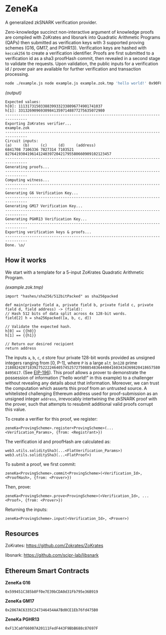 # ZeneKa

A generalized zkSNARK verification provider.

Zero-knowledge succinct non-interactive argument of knowledge proofs are compiled with ZoKrates and libsnark into Quadratic Arithmetic Programs (QAPs) then submitted as verification keys with 3 supported proving schemes (G16, GM17, and PGHR13). Verification keys are hashed with `keccak256` to create a verification identifier. Proofs are first submitted to a verification id as a sha3 proofHash commit, then revealed in a second stage to validate the requests. Upon validation, the public inputs for a verification id / prover pair are available for further verification and transaction processing.

```bash
node ./example.js node example.js example.zok.tmp 'hello world!' 0x90F8bf6A479f320ead074411a4B0e7944Ea8c9C1
```

_(output)_

```
Expected values:
h[0]: 11131731503388399332338096774901741037
h[1]: 331326909693098413597148877275635072980
--------------------------------------------------------------------------------
Exporting ZoKrates verifier...
example.zok
--------------------------------------------------------------------------------
Circuit inputs:
(a)     (b)     (c)     (d)     (address)
6841708 7106336 7827314 7103521 827641930419614124039720421795580660909102123457
--------------------------------------------------------------------------------
Generating proofs...
--------------------------------------------------------------------------------
Computing witness...
--------------------------------------------------------------------------------
Generating G6 Verification Key...
--------------------------------------------------------------------------------
Generating GM17 Verification Key...
--------------------------------------------------------------------------------
Generating PGHR13 Verification Key...
--------------------------------------------------------------------------------
Exporting verification keys & proofs...
--------------------------------------------------------------------------------
Done. \o/
```

## How it works

We start with a template for a 5-input ZoKrates Quadratic Arithmetic Program.

_(example.zok.tmp)_

```
import "hashes/sha256/512bitPacked" as sha256packed

def main(private field a, private field b, private field c, private field d, field address) -> (field):
// Hash 512 bits of data split across 4x 128-bit words.
field[2] h = sha256packed([a, b, c, d])

// Validate the expected hash.
h[0] == {{h0}}
h[1] == {{h1}}

// Return our desired recipient
return address
```

The inputs `a`, `b`, `c`, `d` store four private 128-bit words provided as unsigned integers ranging from [0, P-1], where `P` is a large `alt_bn128` prime `21888242871839275222246405745257275088548364400416034343698204186575808495617`. (See [EIP-196](https://eips.ethereum.org/EIPS/eip-196)). This proof allows a prover to demonstrate the possession of information ("hello world!" in this example) to a challenger without revealing any details about that information. Moreover, we can trust the computation which asserts this proof from an untrusted source. A whitelisted challenging Ethereum address used for proof-submission as an unsigned integer `address`, irrevocably intertwining the zkSNARK proof with the prover, such that attempts to resubmit additional valid proofs corrupt this value.

To create a verifier for this proof, we register:

`zeneKa<ProvingScheme>.register<ProvingScheme>(...<Verification_Params>, {from: <Registrant>})`

The verification id and proofHash are calculated as:

```
web3.utils.soliditySha3(...<FlatVerification_Params>)
web3.utils.soliditySha3(...<FlatProof>)
```

To submit a proof, we first commit:

`zeneKa<ProvingScheme>.commit<ProvingScheme>(<Verification_Id>, <ProofHash>, {from: <Prover>})`

Then, prove:

`zeneKa<ProvingScheme>.prove<ProvingScheme>(<Verification_Id>, ...<Proof>, {from: <Prover>})`

Returning the inputs:

`zeneKa<ProvingScheme>.input(<Verification_Id>, <Prover>)`

## Resources

ZoKrates:
https://github.com/Zokrates/ZoKrates

libsnark:
https://github.com/scipr-lab/libsnark

## Ethereum Smart Contracts

**ZeneKa G16**

```
0x599451C385b8Ff0e7E39bCDA0d31Fb795e36B919
```

**ZeneKa GM17**

```
0x2867AC6335C247346454AA7Bd0CE1Eb76fd475B0
```

**ZeneKa PGHR13**

```
0xF13Ca0f66007A20111FedF443F9BbB688c87697F
```
